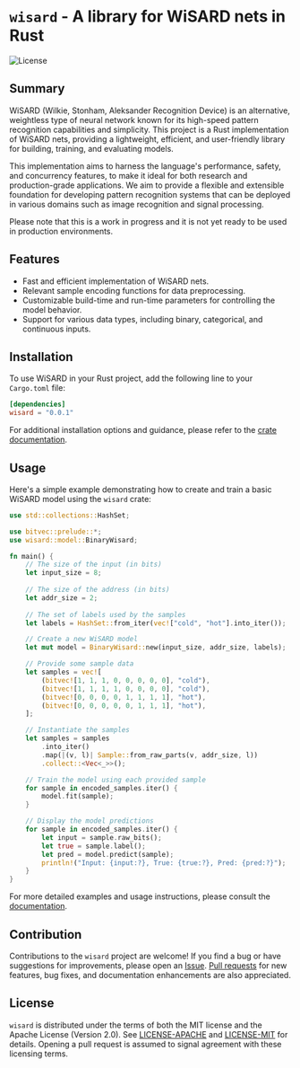 # `wisard` - A library for WiSARD nets in Rust

![License](https://img.shields.io/github/license/leonardohn/wisard?style=for-the-badge)

## Summary

WiSARD (Wilkie, Stonham, Aleksander Recognition Device) is an alternative,
weightless type of neural network known for its high-speed pattern recognition
capabilities and simplicity. This project is a Rust implementation of WiSARD
nets, providing a lightweight, efficient, and user-friendly library for
building, training, and evaluating models.

This implementation aims to harness the language's performance, safety, and 
concurrency features, to make it ideal for both research and production-grade
applications. We aim to provide a flexible and extensible foundation for 
developing pattern recognition systems that can be deployed in various domains
such as image recognition and signal processing.

Please note that this is a work in progress and it is not yet ready to be used
in production environments.

## Features

- Fast and efficient implementation of WiSARD nets.
- Relevant sample encoding functions for data preprocessing.
- Customizable build-time and run-time parameters for controlling the model
  behavior.
- Support for various data types, including binary, categorical, and
  continuous inputs.

## Installation

To use WiSARD in your Rust project, add the following line to your `Cargo.toml`
file:

```toml
[dependencies]
wisard = "0.0.1"
```

For additional installation options and guidance, please refer to the 
[crate documentation](https://docs.rs/wisard).

## Usage

Here's a simple example demonstrating how to create and train a basic WiSARD 
model using the `wisard` crate:

```rust
use std::collections::HashSet;

use bitvec::prelude::*;
use wisard::model::BinaryWisard;

fn main() {
    // The size of the input (in bits)
    let input_size = 8;
    
    // The size of the address (in bits)
    let addr_size = 2;
    
    // The set of labels used by the samples
    let labels = HashSet::from_iter(vec!["cold", "hot"].into_iter());

    // Create a new WiSARD model
    let mut model = BinaryWisard::new(input_size, addr_size, labels);

    // Provide some sample data
    let samples = vec![
        (bitvec![1, 1, 1, 0, 0, 0, 0, 0], "cold"),
        (bitvec![1, 1, 1, 1, 0, 0, 0, 0], "cold"),
        (bitvec![0, 0, 0, 0, 1, 1, 1, 1], "hot"),
        (bitvec![0, 0, 0, 0, 0, 1, 1, 1], "hot"),
    ];

    // Instantiate the samples
    let samples = samples
        .into_iter()
        .map(|(v, l)| Sample::from_raw_parts(v, addr_size, l))
        .collect::<Vec<_>>();

    // Train the model using each provided sample
    for sample in encoded_samples.iter() {
        model.fit(sample);
    }

    // Display the model predictions
    for sample in encoded_samples.iter() {
        let input = sample.raw_bits();
        let true = sample.label();
        let pred = model.predict(sample);
        println!("Input: {input:?}, True: {true:?}, Pred: {pred:?}");
    }
}
```

For more detailed examples and usage instructions, please consult the
[documentation](https://docs.rs/wisard).

## Contribution

Contributions to the `wisard` project are welcome! If you find a bug or have
suggestions for improvements, please open an
[Issue](https://github.com/leonardohn/wisard/issues). 
[Pull requests](https://github.com/leonardohn/wisard/pulls) for new features,
bug fixes, and documentation enhancements are also appreciated.

## License

`wisard` is distributed under the terms of both the MIT license and the
Apache License (Version 2.0). See [LICENSE-APACHE](LICENSE-APACHE) and
[LICENSE-MIT](LICENSE-MIT) for details. Opening a pull request is
assumed to signal agreement with these licensing terms.
